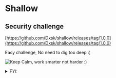 # Shallow
## Security challenge
[https://github.com/Dxsk/shallow/releases/tag/1.0.0](https://github.com/Dxsk/shallow/releases/tag/1.0.0)


Easy challenge, 
No need to dig too deep :) 

![Keep Calm, work smarter not harder :)](https://cdn.lifehack.org/wp-content/uploads/2014/01/keep-calm-and-think-work-smarter-not-harder.png)

<details><summary>FYI:</summary>
<pre>
The program performs actions before asking you for the password ;)
</pre>
</details>


